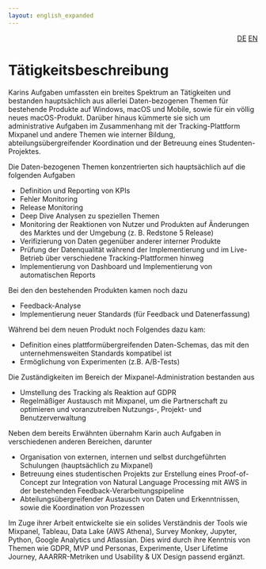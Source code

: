 ```yaml
---
layout: english_expanded
---
```

<div style="text-align: right"><a href="/de/was_zuvor_geschah/datenanalyst_bei_avira">DE</a> <a href="/en/previously/data-analyst_at_avira">EN</a></div>


# Tätigkeitsbeschreibung

Karins Aufgaben umfassten ein breites Spektrum an Tätigkeiten und bestanden hauptsächlich aus allerlei Daten-bezogenen Themen für bestehende Produkte auf Windows, macOS und Mobile, sowie für ein völlig neues macOS-Produkt. Darüber hinaus kümmerte sie sich um administrative Aufgaben im Zusammenhang mit der Tracking-Plattform Mixpanel und andere Themen wie interner Bildung, abteilungsübergreifender Koordination und der Betreuung eines Studenten-Projektes.

Die Daten-bezogenen Themen konzentrierten sich hauptsächlich auf die folgenden Aufgaben
* Definition und Reporting von KPIs
* Fehler Monitoring
* Release Monitoring
* Deep Dive Analysen zu speziellen Themen
* Monitoring der Reaktionen von Nutzer und Produkten auf Änderungen des Marktes und der Umgebung (z. B. Redstone 5 Release)
* Verifizierung von Daten gegenüber anderer interner Produkte
* Prüfung der Datenqualität während der Implementierung und im Live-Betrieb über verschiedene Tracking-Plattformen hinweg
* Implementierung von Dashboard und Implementierung von automatischen Reports

Bei den den bestehenden Produkten kamen noch dazu
* Feedback-Analyse
* Implementierung neuer Standards (für Feedback und Datenerfassung)

Während bei dem neuen Produkt noch Folgendes dazu kam:
* Definition eines plattformübergreifenden Daten-Schemas, das mit den unternehmensweiten Standards kompatibel ist
* Ermöglichung von Experimenten (z.B. A/B-Tests)

Die Zuständigkeiten im Bereich der Mixpanel-Administration bestanden aus
* Umstellung des Tracking als Reaktion auf GDPR
* Regelmäßiger Austausch mit Mixpanel, um die Partnerschaft zu optimieren und voranzutreiben
Nutzungs-, Projekt- und Benutzerverwaltung

Neben dem bereits Erwähnten übernahm Karin auch Aufgaben in verschiedenen anderen Bereichen, darunter
* Organisation von externen, internen und selbst durchgeführten Schulungen (hauptsächlich zu Mixpanel)
* Betreuung eines studentischen Projekts zur Erstellung eines Proof-of-Concept zur Integration von Natural Language Processing mit AWS in der bestehenden Feedback-Verarbeitungspipeline
* Abteilungsübergreifender Austausch von Daten und Erkenntnissen, sowie die Koordination von Prozessen

Im Zuge ihrer Arbeit entwickelte sie ein solides Verständnis der Tools wie Mixpanel, Tableau, Data Lake (AWS Athena), Survey Monkey, Jupyter, Python, Google Analytics und Atlassian. Dies wird durch ihre Kenntnis von Themen wie GDPR, MVP und Personas, Experimente, User Lifetime Journey, AAARRR-Metriken und Usability & UX Design passend ergänzt.
